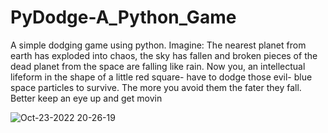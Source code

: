 # PyDodge-A_Python_Game
A simple dodging game using python.
 Imagine: The nearest planet from earth has exploded into chaos, the sky has fallen and broken pieces of the dead planet from the space are falling like rain. Now you, an intellectual lifeform in the shape of a little red square- have to dodge those evil- blue space particles to survive. The more you avoid them the fater they fall. Better keep an eye up and get movin
 
![Oct-23-2022 20-26-19](https://user-images.githubusercontent.com/21361409/197409267-cf7efcae-f65f-406e-85ee-7363450fa5ed.gif)
